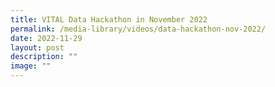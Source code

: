 ```yaml
---
title: VITAL Data Hackathon in November 2022
permalink: /media-library/videos/data-hackathon-nov-2022/
date: 2022-11-29
layout: post
description: ""
image: ""
---
```

